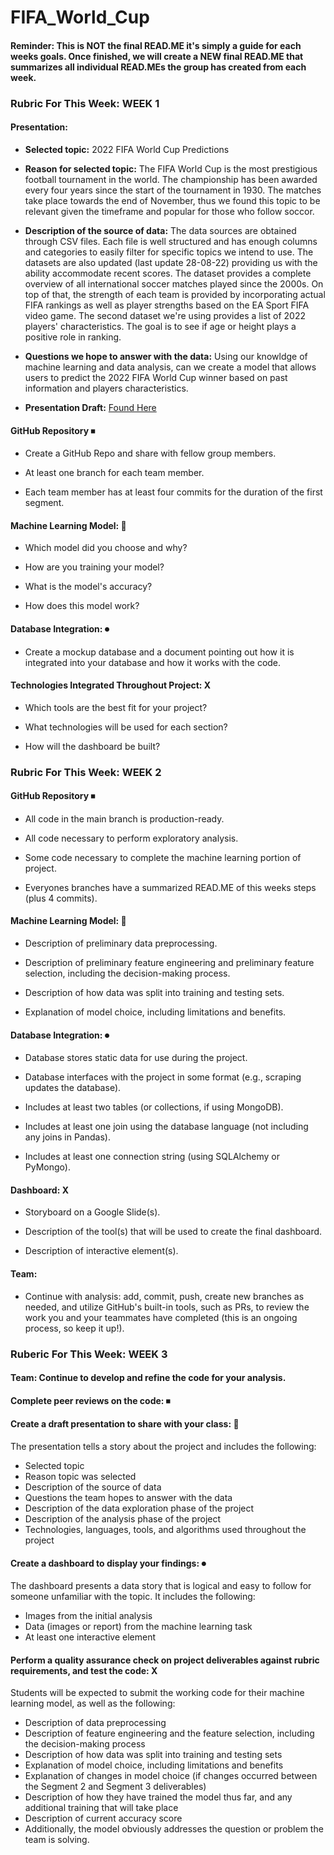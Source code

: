 # FIFA_World_Cup

#### Reminder: This is NOT the final READ.ME it's simply a guide for each weeks goals. Once finished, we will create a NEW final READ.ME that summarizes all individual READ.MEs the group has created from each week. 

### Rubric For This Week: WEEK 1

#### Presentation: 
- **Selected topic:** 2022 FIFA World Cup Predictions

- **Reason for selected topic:** The FIFA World Cup is the most prestigious football tournament in the world. The championship has been awarded every four years since the start of the tournament in 1930. The matches take place towards the end of November, thus we found this topic to be relevant given the timeframe and popular for those who follow soccor. 

- **Description of the source of data:** The data sources are obtained through CSV files. Each file is well structured and has enough columns and categories to easily filter for specific topics we intend to use. The datasets are also updated (last update 28-08-22) providing us with the ability accommodate recent scores. The dataset provides a complete overview of all international soccer matches played since the 2000s. On top of that, the strength of each team is provided by incorporating actual FIFA rankings as well as player strengths based on the EA Sport FIFA video game. The second dataset we're using provides a list of 2022 players' characteristics. The goal is to see if age or height plays a positive role in ranking. 

- **Questions we hope to answer with the data:** Using our knowldge of machine learning and data analysis, can we create a model that allows users to predict the 2022 FIFA World Cup winner based on past information and players characteristics. 

- **Presentation Draft:** [Found Here](https://docs.google.com/presentation/d/1o660yOfDEY-43fBcihLkfAt6VvQGWRWwPyAxlKHCJGg/edit#slide=id.p)

#### GitHub Repository ⏹
- Create a GitHub Repo and share with fellow group members.

- At least one branch for each team member.

- Each team member has at least four commits for the duration of the first segment. 

#### Machine Learning Model: 🔼
- Which model did you choose and why?

- How are you training your model?

- What is the model's accuracy?

- How does this model work?

#### Database Integration: ⏺
- Create a mockup database and a document pointing out how it is integrated into your database and how it works with the code.

#### Technologies Integrated Throughout Project: X 
- Which tools are the best fit for your project? 

- What technologies will be used for each section? 

- How will the dashboard be built?

### Rubric For This Week: WEEK 2

#### GitHub Repository ⏹
- All code in the main branch is production-ready.

- All code necessary to perform exploratory analysis.

- Some code necessary to complete the machine learning portion of project.

- Everyones branches have a summarized READ.ME of this weeks steps (plus 4 commits).

#### Machine Learning Model: 🔼
- Description of preliminary data preprocessing.

- Description of preliminary feature engineering and preliminary feature selection, including the decision-making process.

- Description of how data was split into training and testing sets.

- Explanation of model choice, including limitations and benefits.

#### Database Integration: ⏺
- Database stores static data for use during the project.

- Database interfaces with the project in some format (e.g., scraping updates the database).

- Includes at least two tables (or collections, if using MongoDB).

- Includes at least one join using the database language (not including any joins in Pandas).

- Includes at least one connection string (using SQLAlchemy or PyMongo).

#### Dashboard: X 
- Storyboard on a Google Slide(s).

- Description of the tool(s) that will be used to create the final dashboard.

- Description of interactive element(s).

#### Team: 
- Continue with analysis: add, commit, push, create new branches as needed, and utilize GitHub's built-in tools, such as PRs, to review the work you and your teammates have completed (this is an ongoing process, so keep it up!).

### Ruberic For This Week: WEEK 3

#### Team: Continue to develop and refine the code for your analysis.

#### Complete peer reviews on the code: ⏹

#### Create a draft presentation to share with your class: 🔼
The presentation tells a story about the project and includes the following:
- Selected topic
- Reason topic was selected
- Description of the source of data
- Questions the team hopes to answer with the data
- Description of the data exploration phase of the project
- Description of the analysis phase of the project
- Technologies, languages, tools, and algorithms used throughout the project

#### Create a dashboard to display your findings: ⏺ 
The dashboard presents a data story that is logical and easy to follow for someone unfamiliar with the topic. It includes the following:
- Images from the initial analysis
- Data (images or report) from the machine learning task
- At least one interactive element

#### Perform a quality assurance check on project deliverables against rubric requirements, and test the code: X 
Students will be expected to submit the working code for their machine learning model, as well as the following:
- Description of data preprocessing
- Description of feature engineering and the feature selection, including the decision-making process
- Description of how data was split into training and testing sets
- Explanation of model choice, including limitations and benefits
- Explanation of changes in model choice (if changes occurred between the Segment 2 and Segment 3 deliverables)
- Description of how they have trained the model thus far, and any additional training that will take place
- Description of current accuracy score
- Additionally, the model obviously addresses the question or problem the team is solving.
